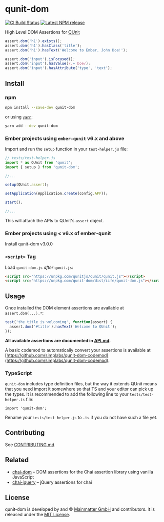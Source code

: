 qunit-dom
==============================================================================

[![CI Build Status](https://github.com/simplabs/qunit-dom/actions/workflows/ci.yml/badge.svg)](https://github.com/simplabs/qunit-dom/actions/workflows/ci.yml)
[![Latest NPM release][npm-badge]][npm-badge-url]

[npm-badge]: https://img.shields.io/npm/v/qunit-dom.svg
[npm-badge-url]: https://www.npmjs.com/package/qunit-dom
[travis-badge]: https://img.shields.io/travis/simplabs/qunit-dom/master.svg
[travis-badge-url]: https://travis-ci.org/simplabs/qunit-dom

High Level DOM Assertions for [QUnit](https://qunitjs.com/)

```js
assert.dom('h1').exists();
assert.dom('h1').hasClass('title');
assert.dom('h1').hasText('Welcome to Ember, John Doe!');

assert.dom('input').isFocused();
assert.dom('input').hasValue(/.+ Doe/);
assert.dom('input').hasAttribute('type', 'text');
```


Install
------------------------------------------------------------------------------

### npm

```bash
npm install --save-dev qunit-dom
```

or using [`yarn`](https://yarnpkg.com/):

```bash
yarn add --dev qunit-dom
```

### Ember projects using `ember-qunit` v6.x and above

Import and run the `setup` function in your `test-helper.js` file:

```js
// tests/test-helper.js
import * as QUnit from 'qunit';
import { setup } from 'qunit-dom';

//...

setup(QUnit.assert);

setApplication(Application.create(config.APP));

start();

//...
```

This will attach the APIs to QUnit's `assert` object.

### Ember projects using &lt; v6.x of ember-qunit

Install qunit-dom v3.0.0

### `<script>` Tag

Load `qunit-dom.js` *after* `qunit.js`:

```html
<script src="https://unpkg.com/qunitjs/qunit/qunit.js"></script>
<script src="https://unpkg.com/qunit-dom/dist/iife/qunit-dom.js"></script>
```


Usage
------------------------------------------------------------------------------

Once installed the DOM element assertions are available at `assert.dom(...).*`:

```js
test('the title is welcoming', function(assert) {
  assert.dom('#title').hasText('Welcome to QUnit');
});
```

**All available assertions are documented in [API.md](API.md).**

A basic codemod to automatically convert your assertions is available at
[https://github.com/simplabs/qunit-dom-codemod](https://github.com/simplabs/qunit-dom-codemod).


### TypeScript

`qunit-dom` includes type definition files, but the way it extends QUnit means
that you need import it somewhere so that TS and your editor can pick up the
types. It is recommended to add the following line to your
`tests/test-helper.ts` file:

```
import 'qunit-dom';
```

Rename your `tests/test-helper.js` to `.ts` if you do not have such a
file yet.

Contributing
------------------------------------------------------------------------------

See [CONTRIBUTING.md](CONTRIBUTING.md).

Related
------------------------------------------------------------------------------

- [chai-dom](https://github.com/nathanboktae/chai-dom) – DOM assertions for
  the Chai assertion library using vanilla JavaScript
- [chai-jquery](https://github.com/chaijs/chai-jquery) – jQuery assertions
  for chai


License
------------------------------------------------------------------------------

qunit-dom is developed by and &copy;
[Mainmatter GmbH](http://mainmatter.com) and contributors. It is released under the
[MIT License](https://github.com/simplabs/qunit-dom/blob/master/LICENSE.md).
